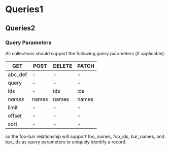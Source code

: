 # Queries1
## Queries2
### Query Parameters
All collections should support the following query parameters (if applicable):

| GET                | POST | DELETE | PATCH |
|--------------------|------|--------|-------|
| abc_def | -    | -      | -     |
| query             | -    | -      | -     |
| ids                | -    | ids    | ids   |
| _names_              | names | names  | names |
| limit              | -    | -      | -     |
| offset             | -    | -      | -     |
| sort               | -    | -      | -     |

so the foo-bar relationship will support foo_names, foo_ids, bar_names, and bar_ids as query parameters to uniquely identify a record.

